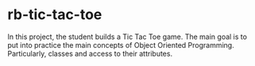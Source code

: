 # rb-tic-tac-toe
In this project, the student builds a Tic Tac Toe game. The main goal is to put into practice the main concepts of Object Oriented Programming. Particularly, classes and access to their attributes.

